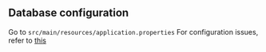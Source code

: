 ## Database configuration
Go to `src/main/resources/application.properties`
For configuration issues, refer to [this](https://stackoverflow.com/questions/43249308/cant-create-a-mysql-database-using-spring-boot)